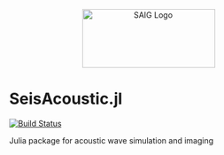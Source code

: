 <a name="logo"/>
<div align="center">
<a href="http://saig.physics.ualberta.ca/" target="_blank">
<img src="https://saig.physics.ualberta.ca/lib/tpl/dokuwiki/images/logo.png" alt="SAIG Logo" width="240" height="106"></img>
</a>
</div>

# SeisAcoustic.jl

[![Build Status](https://travis-ci.com/SeismicJulia/SeisMain.jl.svg?branch=master)](https://travis-ci.com/SeismicJulia/SeisMain.jl)

Julia package for acoustic wave simulation and imaging
